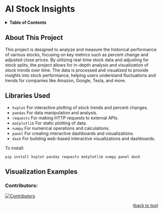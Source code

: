 # AI Stock Insights

<details>
  <summary><strong>Table of Contents</strong></summary>
  
  - [About This Project](#about-this-project)
  - [Libraries Used](#libraries-used)
  - [Visualization Examples](#visualization-examples)
  - [Contributors](#contributors)

</details>



## About This Project

This project is designed to analyze and measure the historical performance of various stocks, focusing on key metrics such as percent change and adjusted close prices. By utilizing real-time stock data and adjusting for stock splits, the project allows for in-depth analysis and visualization of stock trends over time. The data is processed and visualized to provide insights into stock performance, helping users understand fluctuations and trends for companies like Amazon, Google, Tesla, and more.

## Libraries Used

- `hvplot` For interactive plotting of stock trends and percent changes.
- `pandas` For data manipulation and analysis.
- `requests` For making HTTP requests to external APIs.
- `matplotlib` For static plotting of data.
- `numpy` For numerical operations and calculations.
- `panel` For creating interactive dashboards and visualizations.
- `dash` For building web-based interactive visualizations and dashboards.


To install:

```
pip install hvplot pandas requests matplotlib numpy panel dash
```

## Visualization Examples

### Contributors:

<a href="https://github.com/srourdanny/stock_analysis/graphs/contributors">
  <img src="https://contrib.rocks/image?repo=srourdanny/stock_analysis&limit=6" alt="Contributors" />
</a>

<p align="right">(<a href="#table-of-contents">back to top</a>)</p>
